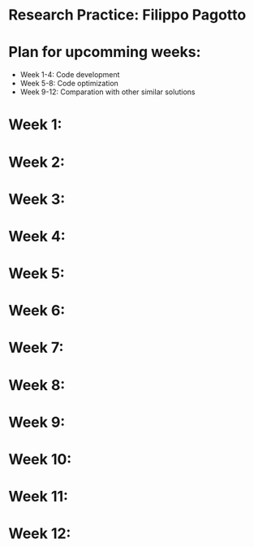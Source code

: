 # Research Practice: Filippo Pagotto

# Plan for upcomming weeks:
* Week 1-4: Code development
* Week 5-8: Code optimization
* Week 9-12: Comparation with other similar solutions

# Week 1:

# Week 2:

# Week 3:

# Week 4:

# Week 5:

# Week 6:

# Week 7:

# Week 8:

# Week 9:

# Week 10:

# Week 11:

# Week 12:
